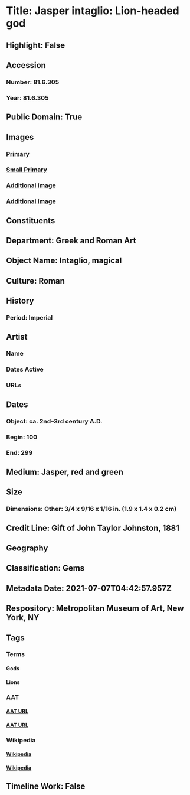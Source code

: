 # Title: Jasper intaglio: Lion-headed god
## Highlight: False
## Accession
### Number: 81.6.305
### Year: 81.6.305
## Public Domain: True
## Images
### [Primary](https://images.metmuseum.org/CRDImages/gr/original/DP280721.jpg)
### [Small Primary](https://images.metmuseum.org/CRDImages/gr/web-large/DP280721.jpg)
### [Additional Image](https://images.metmuseum.org/CRDImages/gr/original/DP280722.jpg)
### [Additional Image](https://images.metmuseum.org/CRDImages/gr/original/DP277844.jpg)
## Constituents
## Department: Greek and Roman Art
## Object Name: Intaglio, magical
## Culture: Roman
## History
### Period: Imperial
## Artist
### Name
### Dates Active
### URLs
## Dates
### Object: ca. 2nd–3rd century A.D.
### Begin: 100
### End: 299
## Medium: Jasper, red and green
## Size
### Dimensions: Other: 3/4 x 9/16 x 1/16 in. (1.9 x 1.4 x 0.2 cm)
## Credit Line: Gift of John Taylor Johnston, 1881
## Geography
## Classification: Gems
## Metadata Date: 2021-07-07T04:42:57.957Z
## Respository: Metropolitan Museum of Art, New York, NY
## Tags
### Terms
#### Gods
#### Lions
### AAT
#### [AAT URL](http://vocab.getty.edu/page/aat/300343851)
#### [AAT URL](http://vocab.getty.edu/page/aat/300310388)
### Wikipedia
#### [Wikipedia]()
#### [Wikipedia]()
## Timeline Work: False